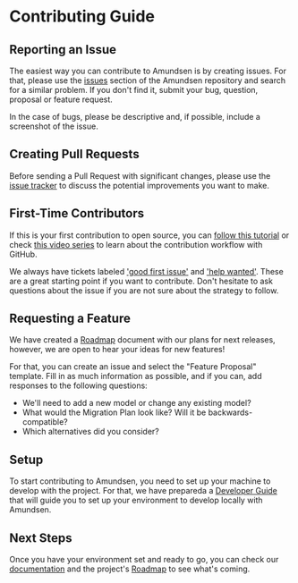 # Contributing Guide

## Reporting an Issue

The easiest way you can contribute to Amundsen is by creating issues. For that, please use the [issues][issues] section of the Amundsen repository and search for a similar problem. If you don't find it, submit your bug, question, proposal or feature request.

In the case of bugs, please be descriptive and, if possible, include a screenshot of the issue.

## Creating Pull Requests

Before sending a Pull Request with significant changes, please use the [issue tracker][issues] to discuss the potential improvements you want to make.

## First-Time Contributors

If this is your first contribution to open source, you can [follow this tutorial][contributiontutorial] or check [this video series][contributionvideos] to learn about the contribution workflow with GitHub.

We always have tickets labeled ['good first issue'][goodfirstissues] and ['help wanted'][helpwantedissues]. These are a great starting point if you want to contribute. Don't hesitate to ask questions about the issue if you are not sure about the strategy to follow.

## Requesting a Feature

We have created a [Roadmap][roadmap] document with our plans for next releases, however, we are open to hear your ideas for new features!

For that, you can create an issue and select the "Feature Proposal" template. Fill in as much information as possible, and if you can, add responses to the following questions:

- We'll need to add a new model or change any existing model?
- What would the Migration Plan look like? Will it be backwards-compatible?
- Which alternatives did you consider?

## Setup

To start contributing to Amundsen, you need to set up your machine to develop with the project. For that, we have prepareda a [Developer Guide][developerguide] that will guide you to set up your environment to develop locally with Amundsen.

## Next Steps

Once you have your environment set and ready to go, you can check our [documentation][documentationhomepage] and the project's [Roadmap][roadmap] to see what's coming.

[issues]: https://github.com/amundsen-io/amundsen/issues
[contributiontutorial]: https://github.com/firstcontributions/first-contributions#first-contributions
[contributionvideos]: https://egghead.io/courses/how-to-contribute-to-an-open-source-project-on-github
[goodfirstissues]: https://github.com/amundsen-io/amundsen/labels/good%20first%20issue
[helpwantedissues]: https://github.com/amundsen-io/amundsen/labels/help%20wanted
[developerguide]: https://www.amundsen.io/amundsen/developer_guide/
[roadmap]: https://www.amundsen.io/amundsen/roadmap/
[documentationhomepage]: https://www.amundsen.io/amundsen/
